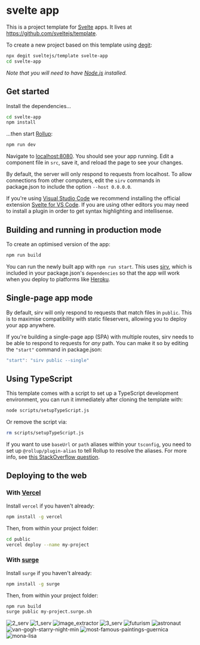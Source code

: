 # svelte app

This is a project template for [Svelte](https://svelte.dev) apps. It lives at https://github.com/sveltejs/template.

To create a new project based on this template using [degit](https://github.com/Rich-Harris/degit):

```bash
npx degit sveltejs/template svelte-app
cd svelte-app
```

*Note that you will need to have [Node.js](https://nodejs.org) installed.*


## Get started

Install the dependencies...

```bash
cd svelte-app
npm install
```

...then start [Rollup](https://rollupjs.org):

```bash
npm run dev
```

Navigate to [localhost:8080](http://localhost:8080). You should see your app running. Edit a component file in `src`, save it, and reload the page to see your changes.

By default, the server will only respond to requests from localhost. To allow connections from other computers, edit the `sirv` commands in package.json to include the option `--host 0.0.0.0`.

If you're using [Visual Studio Code](https://code.visualstudio.com/) we recommend installing the official extension [Svelte for VS Code](https://marketplace.visualstudio.com/items?itemName=svelte.svelte-vscode). If you are using other editors you may need to install a plugin in order to get syntax highlighting and intellisense.

## Building and running in production mode

To create an optimised version of the app:

```bash
npm run build
```

You can run the newly built app with `npm run start`. This uses [sirv](https://github.com/lukeed/sirv), which is included in your package.json's `dependencies` so that the app will work when you deploy to platforms like [Heroku](https://heroku.com).


## Single-page app mode

By default, sirv will only respond to requests that match files in `public`. This is to maximise compatibility with static fileservers, allowing you to deploy your app anywhere.

If you're building a single-page app (SPA) with multiple routes, sirv needs to be able to respond to requests for *any* path. You can make it so by editing the `"start"` command in package.json:

```js
"start": "sirv public --single"
```

## Using TypeScript

This template comes with a script to set up a TypeScript development environment, you can run it immediately after cloning the template with:

```bash
node scripts/setupTypeScript.js
```

Or remove the script via:

```bash
rm scripts/setupTypeScript.js
```

If you want to use `baseUrl` or `path` aliases within your `tsconfig`, you need to set up `@rollup/plugin-alias` to tell Rollup to resolve the aliases. For more info, see [this StackOverflow question](https://stackoverflow.com/questions/63427935/setup-tsconfig-path-in-svelte).

## Deploying to the web

### With [Vercel](https://vercel.com)

Install `vercel` if you haven't already:

```bash
npm install -g vercel
```

Then, from within your project folder:

```bash
cd public
vercel deploy --name my-project
```

### With [surge](https://surge.sh/)

Install `surge` if you haven't already:

```bash
npm install -g surge
```

Then, from within your project folder:

```bash
npm run build
surge public my-project.surge.sh
```
![2_serv](https://github.com/Comder101/devstar_img/assets/99659484/ca163a48-67db-4c1b-bfc7-4897840f7cbf)
![1_serv](https://github.com/Comder101/devstar_img/assets/99659484/834b1d40-2f37-401c-b38c-997c82755a4a)
![image_extractor](https://github.com/Comder101/devstar_img/assets/99659484/412f9939-ea85-4c8f-8191-bd89062d131c)
![3_serv](https://github.com/Comder101/devstar_img/assets/99659484/6975403a-c798-4370-adb2-5c2d386bb74b)
![futurism](https://github.com/Comder101/devstar_img/assets/99659484/75a3fd6e-4f8a-4ce7-856e-fd8782adab3b)
![astronaut](https://github.com/Comder101/devstar_img/assets/99659484/a0e72fea-40c6-48aa-80a1-44c24ec43ba3)
![van-gogh-starry-night-min](https://github.com/Comder101/devstar_img/assets/99659484/bcaf0902-4b6d-4b65-8bc4-50537b4324d9)
![most-famous-paintings-guernica](https://github.com/Comder101/devstar_img/assets/99659484/4530ad99-11fd-4432-af76-5e9e4f4cc80a)
![mona-lisa](https://github.com/Comder101/devstar_img/assets/99659484/05bc054f-677f-411a-be73-083a9fc6d0bd)
